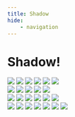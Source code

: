 ```yaml
---
title: Shadow
hide:
    - navigation
---
```


<div markdown="span">
<h1 id="header">Shadow!</h1>
</div>

<div markdown="span" class="row">
<div markdown class="column">
<img src="../assets/images/shadow1.jpeg"/>
<img src="../assets/images/shadow2.jpeg"/>
<img src="../assets/images/shadow3.jpeg"/>
<img src="../assets/images/shadow4.jpeg"/>
<img src="../assets/images/shadow5.jpeg"/>
<img src="../assets/images/shadow6.jpeg"/>
</div>
<div markdown class="column">
<img src="../assets/images/shadow7.jpeg"/>
<img src="../assets/images/shadow8.jpeg"/>
<img src="../assets/images/shadow9.jpeg"/>
<img src="../assets/images/shadow10.jpeg"/>
<img src="../assets/images/shadow11.jpeg"/>
</div>
<div markdown class="column">
<img src="../assets/images/shadow12.jpeg"/>
<img src="../assets/images/shadow13.jpeg"/>
<img src="../assets/images/shadow14.jpeg"/>
<img src="../assets/images/shadow15.jpeg"/>
<img src="../assets/images/shadow16.jpeg"/>
<img src="../assets/images/shadow17.jpeg"/>
</div>
<div markdown class="column">
<img src="../assets/images/shadow18.jpeg"/>
<img src="../assets/images/shadow19.jpeg"/>
<img src="../assets/images/shadow20.jpeg"/>
<img src="../assets/images/shadow21.jpeg"/>
<img src="../assets/images/shadow22.jpeg"/>
<img src="../assets/images/shadow23.jpeg"/>
<img src="../assets/images/shadow24.jpeg"/>
</div>
</div>
